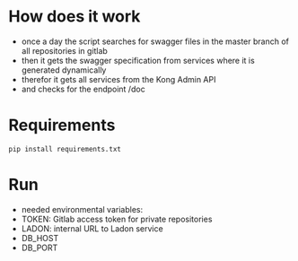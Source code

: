 # How does it work 
- once a day the script searches for swagger files in the master branch of all repositories in gitlab
- then it gets the swagger specification from services where it is generated dynamically  
- therefor it gets all services from the Kong Admin API 
- and checks for the endpoint /doc

# Requirements
```shell
pip install requirements.txt
```

# Run 
- needed environmental variables:
- TOKEN: Gitlab access token for private repositories
- LADON: internal URL to Ladon service 
- DB_HOST
- DB_PORT